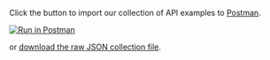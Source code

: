 Click the button to import our collection of API examples to [Postman](https://www.getpostman.com/).

[![Run in Postman](https://run.pstmn.io/button.svg)](https://app.getpostman.com/run-collection/e8934bc8b98d8c036254)

or [download the raw JSON collection file](/postman/a50bfb3e105fc3d24402.json).
